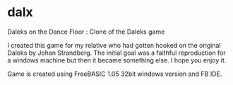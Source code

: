 # dalx

Daleks on the Dance Floor : Clone of the Daleks game

I created this game for my relative who had gotten hooked on the original Daleks by Johan Strandberg. The initial goal was a faithful reproduction for a windows machine but then it became something else. I hope you enjoy it.

Game is created using FreeBASIC 1.05 32bit windows version and FB IDE.

